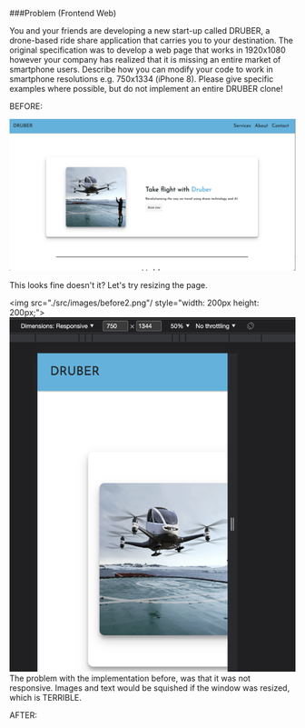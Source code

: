 ###Problem (Frontend Web)

You and your friends are developing a new start-up called DRUBER, a drone-based ride share application that carries you to your destination. The original specification was to develop a web page that works in 1920x1080 however your company has realized that it is missing an entire market of smartphone users. Describe how you can modify your code to work in smartphone resolutions e.g. 750x1334 (iPhone 8). Please give specific examples where possible, but do not implement an entire DRUBER clone!

BEFORE:

<img src="./src/images/before1.png"/>

This looks fine doesn't it? Let's try resizing the page.

<img src="./src/images/before2.png"/ style="width: 200px height: 200px;">
<img src="./src/images/before3.png"/>
The problem with the implementation before, was that it was not responsive. Images and text would be squished if the window was resized, which is TERRIBLE. 





AFTER: 